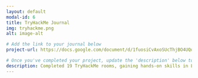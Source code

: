 ```yaml
---
layout: default
modal-id: 6
title: TryHackMe Journal
img: tryhackme.png
alt: image-alt

# Add the link to your journal below
project-url: https://docs.google.com/document/d/1fuosiCvAxoSUcThjBO4UQq_hM8LTi_7DP5n3bvU5xwY/edit?usp=sharing

# Once you've completed your project, update the 'description' below to this one: 
description: Completed 19 TryHackMe rooms, gaining hands-on skills in Linux and Windows fundamentals, log analysis, network troubleshooting with Wireshark, and incident handling with Splunk.
---
```


